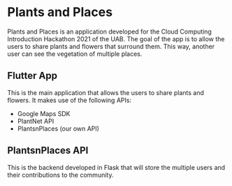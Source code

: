 # Plants and Places
Plants and Places is an application developed for the Cloud Computing Introduction Hackathon 2021 of the UAB. The goal of the app is to allow the users to share plants and flowers that surround them. This way, another user can see the vegetation of multiple places. 

## Flutter App
This is the main application that allows the users to share plants and flowers. It makes use of the following APIs:
- Google Maps SDK
- PlantNet API
- PlantsnPlaces (our own API)

## PlantsnPlaces API
This is the backend developed in Flask that will store the multiple users and their contributions to the community.
